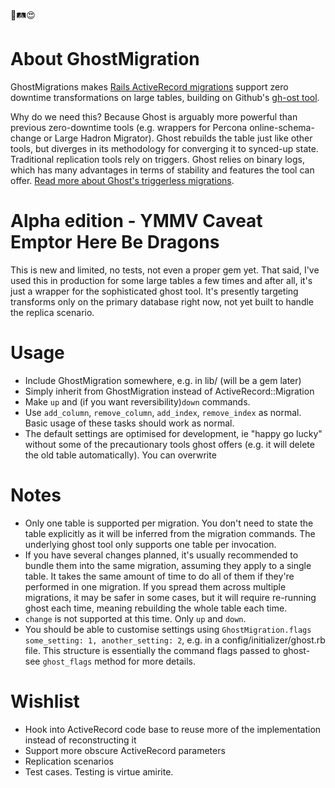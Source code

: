 👻🛤😍

# About GhostMigration  

GhostMigrations makes [Rails ActiveRecord migrations](https://edgeguides.rubyonrails.org/active_record_migrations.html) support zero downtime transformations on large tables, building on Github's [gh-ost tool](https://github.com/github/gh-ost).

Why do we need this? Because Ghost is arguably more powerful than previous zero-downtime tools (e.g. wrappers for Percona online-schema-change or Large Hadron Migrator). Ghost rebuilds the table just like other tools, but  diverges in its methodology for converging it to synced-up state. Traditional replication tools rely on triggers. Ghost relies on binary logs, which has many advantages in terms of stability and features the tool can offer. [Read more about Ghost's triggerless migrations](https://github.com/github/gh-ost/blob/master/doc/triggerless-design.md). 

# Alpha edition - YMMV Caveat Emptor Here Be Dragons

This is new and limited, no tests, not even a proper gem yet. That said, I've used this in production for some large tables a few times and after all, it's just a wrapper for the sophisticated ghost tool. It's presently targeting transforms only on the primary database right now, not yet built to handle the replica scenario.

#  Usage

* Include GhostMigration somewhere, e.g. in lib/ (will be a gem later)
* Simply inherit from  GhostMigration instead of ActiveRecord::Migration
* Make `up` and (if you want reversibility)`down` commands. 
* Use `add_column`, `remove_column`, `add_index`, `remove_index` as normal. Basic usage of these tasks should work as normal.
* The default settings are optimised for development, ie "happy go lucky" without some of the precautionary tools ghost offers (e.g. it will delete the old table automatically). You can overwrite 

# Notes

* Only one table is supported per migration. You don't need to state the table explicitly as it will be inferred from the migration commands. The underlying ghost tool only supports one table per invocation.
* If you have several changes planned, it's usually recommended to bundle them into the same migration, assuming they apply to a single table. It takes the same amount of time to do all of them if they're performed in one migration. If you spread them across multiple migrations, it may be  safer in some cases, but it will require re-running ghost each time, meaning rebuilding the whole table each time.
* `change` is not supported at this time. Only `up` and `down`.
* You should be able to customise settings using `GhostMigration.flags some_setting: 1, another_setting: 2`, e.g. in a config/initializer/ghost.rb file.  This structure is essentially the command flags passed to ghost- see `ghost_flags` method for more details.

# Wishlist

* Hook into ActiveRecord code base to reuse more of the implementation instead of reconstructing it
* Support more obscure  ActiveRecord parameters
* Replication scenarios
* Test cases. Testing is virtue amirite.
